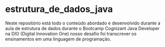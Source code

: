 # estrutura_de_dados_java
Neste repositório está todo o conteúdo abordado e desenvolvido durante a aula de estrutura de dados durante o Bootcamp Cognizant Java Developer na DIO (Digital Innovation One)
nosso desafio foi transcrever os ensinamentos em uma linguagem de programação.

